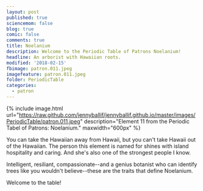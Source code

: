 ```yaml
---
layout: post
published: true
sciencemom: false
blog: true
comic: false
comments: true
title: Noelanium
description: Welcome to the Periodic Table of Patrons Noelanium!
headline: An arborist with Hawaiian roots.
modified: '2018-02-15'
fbimage: patron.011.jpeg
imagefeature: patron.011.jpeg
folder: PeriodicTable
categories:
  - patron
---
```


{% include image.html url="https://raw.github.com/jennyballif/jennyballif.github.io/master/images/PeriodicTable/patron.011.jpeg" description="Element 11 from the Periodic Tabel of Patrons: Noelanium." maxwidth="600px" %}

You can take the Hawaiian away from Hawaii, but you can't take Hawaii out of the Hawaiian. The person this element is named for shines with island hospitality and caring. And she's also one of the strongest people I know.  

Intelligent, resiliant, compassionate--and a genius botanist who can identify trees like you wouldn't believe--these are the traits that define Noelanium.

Welcome to the table!
